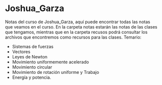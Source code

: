 # Joshua_Garza
Notas del curso de Joshua_Garza, aquí puede encontrar todas las notas que veamos en el curso.
En la carpeta notas estarán las notas de las clases que tengamos, mientras que en la carpeta recusos podrá consultar los archivos que encontremos como recursos para las clases.
Temario:
- Sistemas de fuerzas
- Vectores
- Leyes de Newton 
- Movimiento uniformemente acelerado
- Movimiento circular
- Movimiento de rotación uniforme y Trabajo
- Energía y potencia. 

